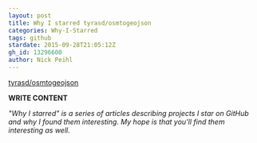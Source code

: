```yaml
---
layout: post
title: Why I starred tyrasd/osmtogeojson
categories: Why-I-Starred
tags: github
stardate: 2015-09-28T21:05:12Z
gh_id: 13296600
author: Nick Peihl
---
```


[tyrasd/osmtogeojson](star.repo.html_url)

**WRITE CONTENT**

*"Why I starred" is a series of articles describing projects I star on GitHub and why I found them interesting. My hope is that you'll find them interesting as well.*

